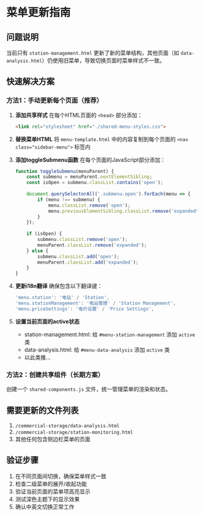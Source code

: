# 菜单更新指南

## 问题说明
当前只有 `station-management.html` 更新了新的菜单结构，其他页面（如 `data-analysis.html`）仍使用旧菜单，导致切换页面时菜单样式不一致。

## 快速解决方案

### 方法1：手动更新每个页面（推荐）

1. **添加共享样式**
   在每个HTML页面的 `<head>` 部分添加：
   ```html
   <link rel="stylesheet" href="./shared-menu-styles.css">
   ```

2. **替换菜单HTML**
   将 `menu-template.html` 中的内容复制到每个页面的 `<nav class="sidebar-menu">` 标签内

3. **添加toggleSubmenu函数**
   在每个页面的JavaScript部分添加：
   ```javascript
   function toggleSubmenu(menuParent) {
       const submenu = menuParent.nextElementSibling;
       const isOpen = submenu.classList.contains('open');
       
       document.querySelectorAll('.submenu.open').forEach(menu => {
           if (menu !== submenu) {
               menu.classList.remove('open');
               menu.previousElementSibling.classList.remove('expanded');
           }
       });
       
       if (isOpen) {
           submenu.classList.remove('open');
           menuParent.classList.remove('expanded');
       } else {
           submenu.classList.add('open');
           menuParent.classList.add('expanded');
       }
   }
   ```

4. **更新i18n翻译**
   确保包含以下翻译键：
   ```javascript
   'menu.station': '电站' / 'Station',
   'menu.stationManagement': '电站管理' / 'Station Management',
   'menu.priceSettings': '电价设置' / 'Price Settings',
   ```

5. **设置当前页面的active状态**
   - station-management.html: 给 `#menu-station-management` 添加 `active` 类
   - data-analysis.html: 给 `#menu-data-analysis` 添加 `active` 类
   - 以此类推...

### 方法2：创建共享组件（长期方案）

创建一个 `shared-components.js` 文件，统一管理菜单的渲染和状态。

## 需要更新的文件列表

1. `/commercial-storage/data-analysis.html`
2. `/commercial-storage/station-monitoring.html`
3. 其他任何包含侧边栏菜单的页面

## 验证步骤

1. 在不同页面间切换，确保菜单样式一致
2. 检查二级菜单的展开/收起功能
3. 验证当前页面的菜单项高亮显示
4. 测试深色主题下的显示效果
5. 确认中英文切换正常工作